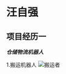 # 汪自强

## 项目经历一
**_仓储物流机器人_**

1.搬运机器人
![搬运者](https://github.com/ArmstrongWall/Resume/blob/master/1.png)
